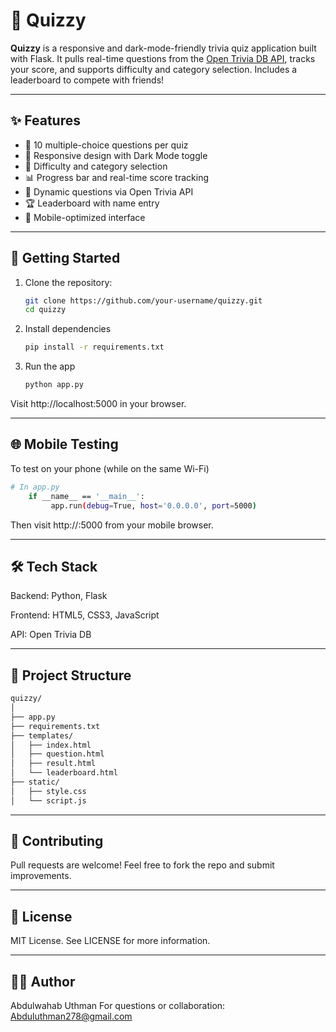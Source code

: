 # 🎯 Quizzy

**Quizzy** is a responsive and dark-mode-friendly trivia quiz application built with Flask. It pulls real-time questions from the [Open Trivia DB API](https://opentdb.com/), tracks your score, and supports difficulty and category selection. Includes a leaderboard to compete with friends!

---

## ✨ Features

- 🔢 10 multiple-choice questions per quiz
- 🎨 Responsive design with Dark Mode toggle
- 🎯 Difficulty and category selection
- 📊 Progress bar and real-time score tracking
- 🧠 Dynamic questions via Open Trivia API
- 🏆 Leaderboard with name entry
- 📱 Mobile-optimized interface

---

## 🚀 Getting Started

1. Clone the repository:
    ```bash
    git clone https://github.com/your-username/quizzy.git
    cd quizzy
2. Install dependencies
    ```bash
    pip install -r requirements.txt  
3. Run the app
    ```bash
    python app.py
Visit http://localhost:5000 in your browser.

---

## 🌐 Mobile Testing
To test on your phone (while on the same Wi-Fi)
```bash
# In app.py
    if __name__ == '__main__':
         app.run(debug=True, host='0.0.0.0', port=5000)
```
Then visit http://<your-ip>:5000 from your mobile browser.

---

## 🛠 Tech Stack
Backend: Python, Flask

Frontend: HTML5, CSS3, JavaScript

API: Open Trivia DB

---

## 📂 Project Structure
```bash
quizzy/
│
├── app.py
├── requirements.txt
├── templates/
│   ├── index.html
│   ├── question.html
│   ├── result.html
│   └── leaderboard.html
├── static/
│   ├── style.css
│   └── script.js
```

---

## 🤝 Contributing
Pull requests are welcome! Feel free to fork the repo and submit improvements.

---

## 📄 License
MIT License. See LICENSE for more information.

---

## 🧑‍💻 Author
Abdulwahab Uthman
For questions or collaboration: Abduluthman278@gmail.com

